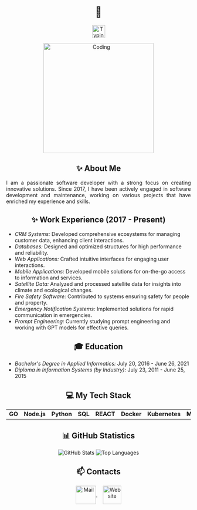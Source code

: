 <h1 align="center">👋</h1>
<p align="center">
   <img src="https://readme-typing-svg.demolab.com?font=Roboto+Slab&color=%237E3ACE&size=30&center=true&vCenter=true&width=450&duration=1500&pause=1000&lines=Software+Developer;Tech+Enthusiast;Lifelong+Learner" width="auto" height="35" alt="Typing"/>
</p>
<p align="center">
  <img src="https://avatars.dzeninfra.ru/get-zen_doc/3938527/pub_60376cbcebccc75161600324_60376d5f700da52db2f6349d/orig" width="300" height="auto" alt="Coding"/>
</p>

<h2 align="center">✨ About Me</h2>
<p align="justify">I am a passionate software developer with a strong focus on creating innovative solutions. Since 2017, I have been actively engaged in software development and maintenance, working on various projects that have enriched my experience and skills.</p>

<h2 align="center">✨ Work Experience (2017 - Present)</h2>
<ul>
    <li><em>CRM Systems:</em> Developed comprehensive ecosystems for managing customer data, enhancing client interactions.</li>
    <li><em>Databases:</em> Designed and optimized structures for high performance and reliability.</li>
    <li><em>Web Applications:</em> Crafted intuitive interfaces for engaging user interactions.</li>
    <li><em>Mobile Applications:</em> Developed mobile solutions for on-the-go access to information and services.</li>
    <li><em>Satellite Data:</em> Analyzed and processed satellite data for insights into climate and ecological changes.</li>
    <li><em>Fire Safety Software:</em> Contributed to systems ensuring safety for people and property.</li>
    <li><em>Emergency Notification Systems:</em> Implemented solutions for rapid communication in emergencies.</li>
    <li><em>Prompt Engineering:</em> Currently studying prompt engineering and working with GPT models for effective queries.</li>
</ul>

<h2 align="center">🎓 Education</h2>
<ul>
    <li><em>Bachelor's Degree in Applied Informatics:</em> July 20, 2016 - June 26, 2021</li>
    <li><em>Diploma in Information Systems (by Industry):</em> July 23, 2011 - June 25, 2015</li>
</ul>

<h2 align="center">💻 My Tech Stack</h2>
<table align="center">
<tr>
   <td align="center"><b>GO</b></td>
   <td align="center"><b>Node.js</b></td>
   <td align="center"><b>Python</b></td>
   <td align="center"><b>SQL</b></td>
   <td align="center"><b>REACT</b></td>
   <td align="center"><b>Docker</b></td>
   <td align="center"><b>Kubernetes</b></td>
   <td align="center"><b>Microservices</b></td>
</tr>
</table>

<h2 align="center">📊 GitHub Statistics</h2>
<p align="center">
    <img src="https://github-readme-stats.vercel.app/api?username=okmic&show_icons=true&hide_border=true&theme=transparent" alt="GitHub Stats">
    <img src="https://github-readme-stats.vercel.app/api/top-langs?username=okmic&hide_border=true&no-bg=true&no-frame=true&layout=compact&theme=transparent&langs_count=8&hide=jupyter%20notebook.css" alt="Top Languages">
</p>

<h2 align="center">📫 Contacts </h2>
<p align="center">
  <a href="mailto:okmic.g@gmail.com">
    <img align="center" src="https://cdn.worldvectorlogo.com/logos/official-gmail-icon-2020-.svg" width="55" height="50" alt="Mail" />
  </a>
  &nbsp;&nbsp;&nbsp;
  <a href="https://okmic.github.io/Main">
    <img align="center" src="https://cdn.worldvectorlogo.com/logos/chrome-modern-.svg" width="50" height="50" alt="Website"/>
  </a>
</p>


